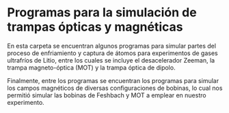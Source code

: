 # Programas para la simulación de trampas ópticas y magnéticas

En esta carpeta se encuentran algunos programas para simular partes del
proceso de enfriamiento y captura de átomos para experimentos de gases
ultrafríos de Litio, entre los cuales se incluye el desacelerador Zeeman,
la trampa magneto-óptica (MOT) y la trampa óptica de dipolo.

Finalmente, entre los programas se encuentran los programas para simular los
campos magnéticos de diversas configuraciones de bobinas, lo cual nos permitió
simular las bobinas de Feshbach y MOT a emplear en nuestro experimento.
